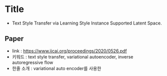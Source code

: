 ﻿# Title
- Text Style Transfer via Learning Style Instance Supported Latent Space.
## Paper
- link : https://www.ijcai.org/proceedings/2020/0526.pdf
- 키워드 : text style transfer, variational autoencoder, inverse autoregressive flow
- 한줄 소개 : variational auto encoder를 사용한 
